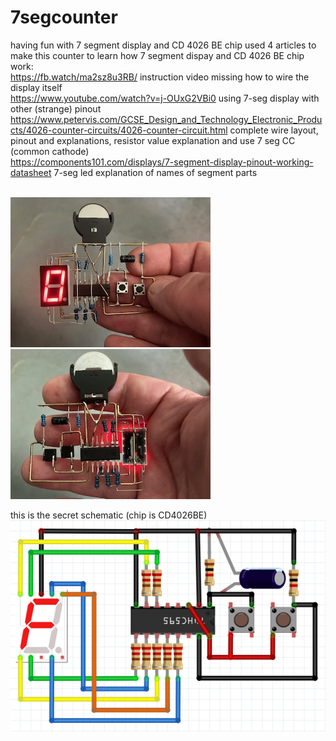 # 7segcounter
having fun with 7 segment display and CD 4026 BE chip
used 4 articles to make this counter to learn how 7 segment dispay and CD 4026 BE chip work:<BR>
https://fb.watch/ma2sz8u3RB/ instruction video missing how to wire the display itself<BR>
https://www.youtube.com/watch?v=j-OUxG2VBi0 using 7-seg display with other (strange) pinout<BR>
https://www.petervis.com/GCSE_Design_and_Technology_Electronic_Products/4026-counter-circuits/4026-counter-circuit.html complete wire layout, pinout and explanations, resistor value explanation and use 7 seg CC (common cathode)<BR>
https://components101.com/displays/7-segment-display-pinout-working-datasheet 7-seg led explanation of names of segment parts<BR><BR>

![front](https://github.com/gtmans/7segcounter/blob/main/IMG_2133.jpg)
![back](https://github.com/gtmans/7segcounter/blob/main/IMG_2134.jpg)

this is the secret schematic (chip is CD4026BE)
![schematic](https://github.com/gtmans/7segcounter/blob/main/Schematic.png)

